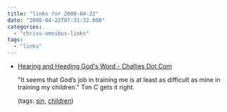 ```yaml
---
title: "links for 2008-04-22"
date: "2008-04-22T07:31:32.000"
categories: 
  - "chriss-omnibus-links"
tags: 
  - "links"
---
```


- [Hearing and Heeding God's Word - Challies Dot Com](http://feeds.feedburner.com/~r/challies/XhEt/~3/274728431/hearing-and-heeding-gods-word.php)
    
    "It seems that God’s job in training me is at least as difficult as mine in training my children." Tim C gets it right.
    
    (tags: [sin,](http://del.icio.us/hubbsc/sin,) [children](http://del.icio.us/hubbsc/children))
